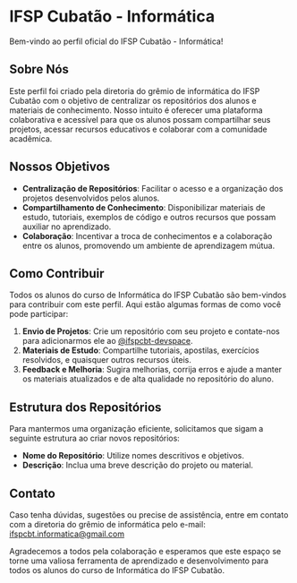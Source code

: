 # IFSP Cubatão - Informática

Bem-vindo ao perfil oficial do IFSP Cubatão - Informática!

## Sobre Nós

Este perfil foi criado pela diretoria do grêmio de informática do IFSP Cubatão com o objetivo de centralizar os repositórios dos alunos e materiais de conhecimento. Nosso intuito é oferecer uma plataforma colaborativa e acessível para que os alunos possam compartilhar seus projetos, acessar recursos educativos e colaborar com a comunidade acadêmica.

## Nossos Objetivos

- **Centralização de Repositórios**: Facilitar o acesso e a organização dos projetos desenvolvidos pelos alunos.
- **Compartilhamento de Conhecimento**: Disponibilizar materiais de estudo, tutoriais, exemplos de código e outros recursos que possam auxiliar no aprendizado.
- **Colaboração**: Incentivar a troca de conhecimentos e a colaboração entre os alunos, promovendo um ambiente de aprendizagem mútua.

## Como Contribuir

Todos os alunos do curso de Informática do IFSP Cubatão são bem-vindos para contribuir com este perfil. Aqui estão algumas formas de como você pode participar:

1. **Envio de Projetos**: Crie um repositório com seu projeto e contate-nos para adicionarmos ele ao [@ifspcbt-devspace](https://github.com/ifspcbt-devspace).
2. **Materiais de Estudo**: Compartilhe tutoriais, apostilas, exercícios resolvidos, e quaisquer outros recursos úteis.
3. **Feedback e Melhoria**: Sugira melhorias, corrija erros e ajude a manter os materiais atualizados e de alta qualidade no repositório do aluno.

## Estrutura dos Repositórios

Para mantermos uma organização eficiente, solicitamos que sigam a seguinte estrutura ao criar novos repositórios:

- **Nome do Repositório**: Utilize nomes descritivos e objetivos.
- **Descrição**: Inclua uma breve descrição do projeto ou material.

## Contato

Caso tenha dúvidas, sugestões ou precise de assistência, entre em contato com a diretoria do grêmio de informática pelo e-mail: ifspcbt.informatica@gmail.com

Agradecemos a todos pela colaboração e esperamos que este espaço se torne uma valiosa ferramenta de aprendizado e desenvolvimento para todos os alunos do curso de Informática do IFSP Cubatão.
